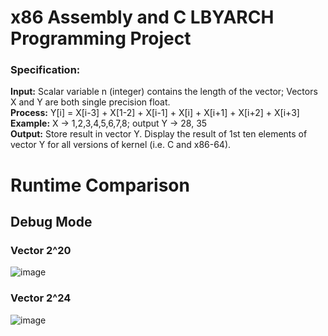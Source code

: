 # x86 Assembly and C LBYARCH Programming Project

### Specification:

**Input:** Scalar variable n (integer) contains the length of the vector; Vectors X and Y are both single precision float. <br>
**Process:** Y[i] = X[i-3] + X[1-2] + X[i-1] + X[i] + X[i+1] + X[i+2] + X[i+3] <br>
**Example:** X -> 1,2,3,4,5,6,7,8; output Y -> 28, 35 <br>
**Output:** Store result in vector Y. Display the result of 1st ten elements of vector Y for all versions of kernel (i.e. C and x86-64). <be>


# Runtime Comparison
## Debug Mode
### Vector 2^20 <br>
![image](https://github.com/kiefferdy/lbyarch-mp/assets/98691592/85b13245-e386-4cc6-a6ec-2abf155bd17f) <br>

### Vector 2^24 <br>
![image](https://github.com/kiefferdy/lbyarch-mp/assets/98691592/d5efbf7b-0930-446a-9e78-0971994ba3c3) <br>
